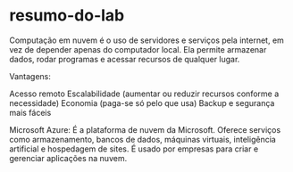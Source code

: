 # resumo-do-lab

Computação em nuvem é o uso de servidores e serviços pela internet, em vez de depender apenas do computador local. Ela permite armazenar dados, rodar programas e acessar recursos de qualquer lugar.

Vantagens:

Acesso remoto
Escalabilidade (aumentar ou reduzir recursos conforme a necessidade)
Economia (paga-se só pelo que usa)
Backup e segurança mais fáceis

Microsoft Azure:
É a plataforma de nuvem da Microsoft. Oferece serviços como armazenamento, bancos de dados, máquinas virtuais, inteligência artificial e hospedagem de sites. É usado por empresas para criar e gerenciar aplicações na nuvem.
